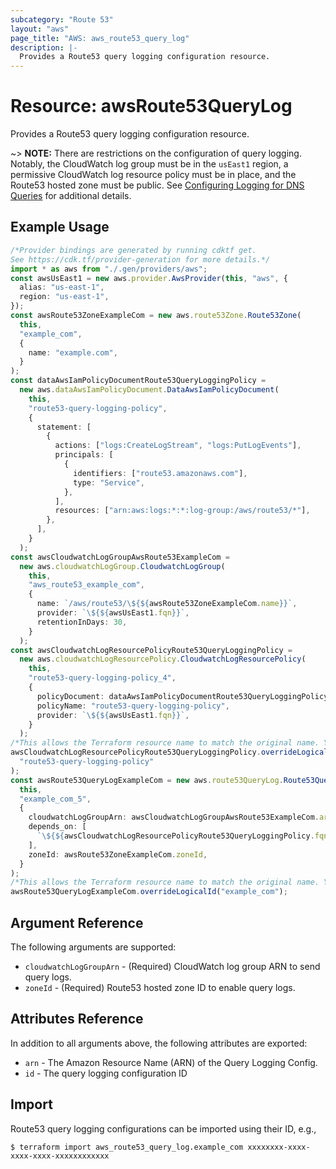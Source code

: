```yaml
---
subcategory: "Route 53"
layout: "aws"
page_title: "AWS: aws_route53_query_log"
description: |-
  Provides a Route53 query logging configuration resource.
---
```


# Resource: awsRoute53QueryLog

Provides a Route53 query logging configuration resource.

\~> **NOTE:** There are restrictions on the configuration of query logging. Notably,
the CloudWatch log group must be in the `usEast1` region,
a permissive CloudWatch log resource policy must be in place, and
the Route53 hosted zone must be public.
See [Configuring Logging for DNS Queries](https://docs.aws.amazon.com/Route53/latest/DeveloperGuide/query-logs.html?console_help=true#query-logs-configuring) for additional details.

## Example Usage

```typescript
/*Provider bindings are generated by running cdktf get.
See https://cdk.tf/provider-generation for more details.*/
import * as aws from "./.gen/providers/aws";
const awsUsEast1 = new aws.provider.AwsProvider(this, "aws", {
  alias: "us-east-1",
  region: "us-east-1",
});
const awsRoute53ZoneExampleCom = new aws.route53Zone.Route53Zone(
  this,
  "example_com",
  {
    name: "example.com",
  }
);
const dataAwsIamPolicyDocumentRoute53QueryLoggingPolicy =
  new aws.dataAwsIamPolicyDocument.DataAwsIamPolicyDocument(
    this,
    "route53-query-logging-policy",
    {
      statement: [
        {
          actions: ["logs:CreateLogStream", "logs:PutLogEvents"],
          principals: [
            {
              identifiers: ["route53.amazonaws.com"],
              type: "Service",
            },
          ],
          resources: ["arn:aws:logs:*:*:log-group:/aws/route53/*"],
        },
      ],
    }
  );
const awsCloudwatchLogGroupAwsRoute53ExampleCom =
  new aws.cloudwatchLogGroup.CloudwatchLogGroup(
    this,
    "aws_route53_example_com",
    {
      name: `/aws/route53/\${${awsRoute53ZoneExampleCom.name}}`,
      provider: `\${${awsUsEast1.fqn}}`,
      retentionInDays: 30,
    }
  );
const awsCloudwatchLogResourcePolicyRoute53QueryLoggingPolicy =
  new aws.cloudwatchLogResourcePolicy.CloudwatchLogResourcePolicy(
    this,
    "route53-query-logging-policy_4",
    {
      policyDocument: dataAwsIamPolicyDocumentRoute53QueryLoggingPolicy.json,
      policyName: "route53-query-logging-policy",
      provider: `\${${awsUsEast1.fqn}}`,
    }
  );
/*This allows the Terraform resource name to match the original name. You can remove the call if you don't need them to match.*/
awsCloudwatchLogResourcePolicyRoute53QueryLoggingPolicy.overrideLogicalId(
  "route53-query-logging-policy"
);
const awsRoute53QueryLogExampleCom = new aws.route53QueryLog.Route53QueryLog(
  this,
  "example_com_5",
  {
    cloudwatchLogGroupArn: awsCloudwatchLogGroupAwsRoute53ExampleCom.arn,
    depends_on: [
      `\${${awsCloudwatchLogResourcePolicyRoute53QueryLoggingPolicy.fqn}}`,
    ],
    zoneId: awsRoute53ZoneExampleCom.zoneId,
  }
);
/*This allows the Terraform resource name to match the original name. You can remove the call if you don't need them to match.*/
awsRoute53QueryLogExampleCom.overrideLogicalId("example_com");

```

## Argument Reference

The following arguments are supported:

* `cloudwatchLogGroupArn` - (Required) CloudWatch log group ARN to send query logs.
* `zoneId` - (Required) Route53 hosted zone ID to enable query logs.

## Attributes Reference

In addition to all arguments above, the following attributes are exported:

* `arn` - The Amazon Resource Name (ARN) of the Query Logging Config.
* `id` - The query logging configuration ID

## Import

Route53 query logging configurations can be imported using their ID, e.g.,

```console
$ terraform import aws_route53_query_log.example_com xxxxxxxx-xxxx-xxxx-xxxx-xxxxxxxxxxxx
```
